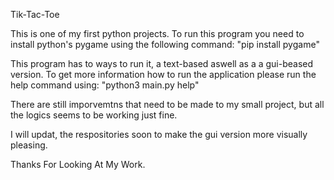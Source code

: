 Tik-Tac-Toe

This is one of my first python projects. To run this program you need to install python's pygame using the following command:
"pip install pygame"

This program has to ways to run it, a text-based aswell as a a gui-beased version. To get more information how to run the application please run the help command using:
"python3 main.py help"

There are still imporvemtns that need to be made to my small project, but all the logics seems to be working just fine.

I will updat, the respositories soon to make the gui version more visually pleasing.

Thanks For Looking At My Work.
